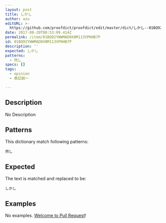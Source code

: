 ```yaml
---
layout: post
title: しかし
author: azu
editURL: >-
  https://github.com/proofdict/proofdict/edit/master/dict/しかし--01BQ92YWWMAD0X0M113VPHHB7P.yml
date: 2017-08-20T08:53:09.414Z
permalink: /item/01BQ92YWWMAD0X0M113VPHHB7P
id: 01BQ92YWWMAD0X0M113VPHHB7P
description: ''
expected: しかし
patterns:
  - 然し
specs: []
tags:
  - opinion
  - 表記統一

---
```


## Description

No Description 

## Patterns

This dictionary match following patterns:

    然し

## Expected

The text is matched and replaced to be:

    しかし

## Examples

No examples. [Welcome to Pull Request](https://github.com/proofdict/proofdict/edit/master/dict/しかし--01BQ92YWWMAD0X0M113VPHHB7P.yml)!
